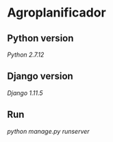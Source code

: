 # Agroplanificador

## Python version
*Python 2.7.12*

## Django version
*Django 1.11.5*

## Run
*python manage.py runserver*